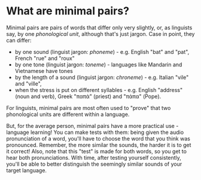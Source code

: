 # What are minimal pairs?

Minimal pairs are pairs of words that differ only very slightly, or, as
linguists say, by one *phonological unit*, although that's just jargon. Case in
point, they can differ:

- by one sound (linguist jargon: *phoneme*) - e.g. English "bat" and "pat",
    French "rue" and "roux"
- by one tone (linguist jargon: *toneme*) - languages like Mandarin and
    Vietnamese have tones
- by the length of a sound (linguist jargon: *chroneme*) - e.g. Italian "vile"
    and "ville",
- when the stress is put on different syllables - e.g. English "address" (noun
    and verb), Greek "παπά" (priest) and "πάπα" (Pope).

For linguists, minimal pairs are most often used to "prove" that two
phonological units are different within a language.

But, for the average person, minimal pairs have a more practical use - language
learning! You can make tests with them: being given the audio pronunciation of a
word, you'll have to choose the word that you think was pronounced. Remember,
the more similar the sounds, the harder it is to get it correct! Also, note that
this "test" is made for both words, so you get to hear both pronunciations. With
time, after testing yourself consistently, you'll be able to better distinguish
the seemingly similar sounds of your target language.
